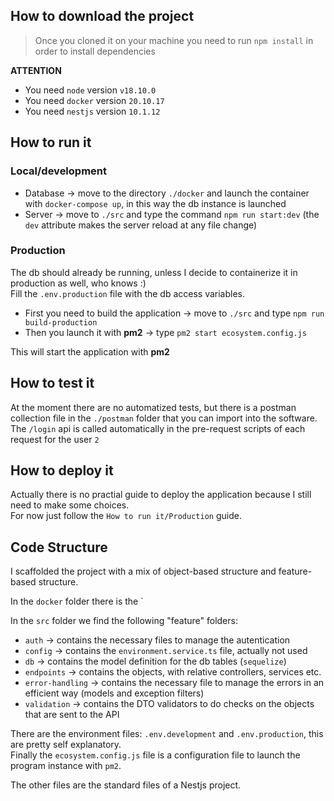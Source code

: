 ## How to download the project

> Once you cloned it on your machine you need to run `npm install` in order to install dependencies

**ATTENTION**

- You need `node` version `v18.10.0`
- You need `docker` version `20.10.17`
- You need `nestjs` version `10.1.12`

## How to run it

### Local/development

- Database -> move to the directory `./docker` and launch the container with `docker-compose up`, in this way the db instance is launched
- Server -> move to `./src` and type the command `npm run start:dev` (the `dev` attribute makes the server reload at any file change)

### Production

The db should already be running, unless I decide to containerize it in production as well, who knows :)  
Fill the `.env.production` file with the db access variables.

- First you need to build the application -> move to `./src` and type `npm run build-production`
- Then you launch it with **pm2** -> type `pm2 start ecosystem.config.js`

This will start the application with **pm2**

## How to test it

At the moment there are no automatized tests, but there is a postman collection file in the `./postman` folder that you can import into the software.
The `/login` api is called automatically in the pre-request scripts of each request for the user `2`

## How to deploy it

Actually there is no practial guide to deploy the application because I still need to make some choices.  
For now just follow the `How to run it/Production` guide.

## Code Structure

I scaffolded the project with a mix of object-based structure and feature-based structure.

In the `docker` folder there is the `

In the `src` folder we find the following "feature" folders:

- `auth` -> contains the necessary files to manage the autentication
- `config` -> contains the `environment.service.ts` file, actually not used
- `db` -> contains the model definition for the db tables (`sequelize`)
- `endpoints` -> contains the objects, with relative controllers, services etc.
- `error-handling` -> contains the necessary file to manage the errors in an efficient way (models and exception filters)
- `validation` -> contains the DTO validators to do checks on the objects that are sent to the API

There are the environment files: `.env.development` and `.env.production`, this are pretty self explanatory.  
Finally the `ecosystem.config.js` file is a configuration file to launch the program instance with `pm2`.

The other files are the standard files of a Nestjs project.
